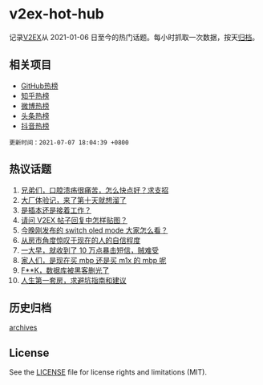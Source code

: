 # v2ex-hot-hub

 记录[V2EX](https://www.v2ex.com/)从 2021-01-06 日至今的热门话题。每小时抓取一次数据，按天[归档](archives)。
 
 ## 相关项目

- [GitHub热榜](https://github.com/snaildev/github-hot-hub)
- [知乎热榜](https://github.com/snaildev/zhihu-hot-hub)
- [微博热榜](https://github.com/snaildev/weibo-hot-hub)
- [头条热榜](https://github.com/snaildev/toutiao-hot-hub)
- [抖音热榜](https://github.com/snaildev/douyin-hot-hub)


 `更新时间：2021-07-07 18:04:39 +0800`

## 热议话题

1. [兄弟们，口腔溃疡很痛苦，怎么快点好？求支招](https://www.v2ex.com/t/788021)
1. [大厂体验记，来了第十天就想溜了](https://www.v2ex.com/t/788005)
1. [是插本还是接着工作？](https://www.v2ex.com/t/788002)
1. [请问 V2EX 帖子回复中怎样贴图？](https://www.v2ex.com/t/788014)
1. [今晚刚发布的 switch oled mode 大家怎么看？](https://www.v2ex.com/t/787972)
1. [从房市角度惊叹于现在的人的自信程度](https://www.v2ex.com/t/788100)
1. [一大早，就收到了 10 万点暴击短信，贼难受](https://www.v2ex.com/t/788000)
1. [家人们，是现在买 mbp 还是买 m1x 的 mbp 呢](https://www.v2ex.com/t/787997)
1. [F**K，数据库被黑客删光了](https://www.v2ex.com/t/788046)
1. [人生第一套房，求避坑指南和建议](https://www.v2ex.com/t/787980)

## 历史归档

[archives](archives)

## License

See the [LICENSE](LICENSE) file for license rights and limitations (MIT).
